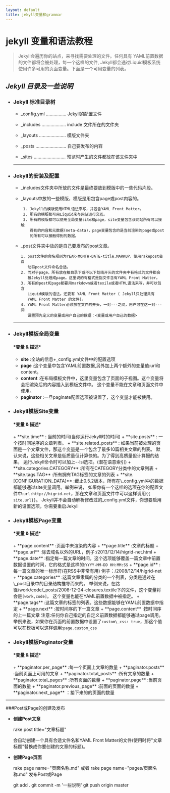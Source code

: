 ```yaml
---
layout: default
title: jekyll变量和grammar
---
```


jekyll 变量和语法教程
=====================

> Jekyll会遍历你的站点，来寻找需要处理的文件。任何具有 YAML前置数据的文件都将会被处理，每一个这样的文件, Jekyll都会通过Liquid模板系统使用许多可用的页面变量。下面是一个可用变量的列表。


*Jekyll 目录及一些说明*
----------------------


* ### Jekyll 标准目录树

     * _config.yml   ................ Jekyll的配置文件
     
     * _includes     ................... include 文件所在的文件夹
      
     * _layouts      ..................... 模版文件夹
      
     * _posts        ........................ 自己要发布的内容
      
     * _sites        ......................... 预览时产生的文件都放在该文件夹中
     
   -----------------------------
  
* ### Jekyll的安装及配置

     * _includes文件夹中所放的文件是最终要放到模版中的一些代码片段。
     
     * _layouts中放的一些模版，模版是用包含page或post内容的。 
     
            1. Jekyll的模版使用HTML语法来写，并包含YAML Front Matter。
            2. 所有的模版都可用Liquid来与网站进行交互。
            3. 所有的模版都可以使用全局变量site和page，site变量包含该网站所有可以接触
               得到的内容和元数据(meta-data)，page变量包含的是当前渲染的page或post
               的所有可以接触得到的数据。
           
     *  _post文件夹中放的是自己要发布的post文章。
     
            1. post文件的命名规则为YEAR-MONTH-DATE-title.MARKUP，使用rakepost会自
               动将post文件命名合适。
            2. 而对于page，所有放在根目录下或不以下划线开头的文件夹中有格式的文件都会
               被Jekyll处理成page。这里说的有格式是指文件含有YAML Front Matter。
            3. 所有的post和page都要用markdown或者texile或者HTML语法来写，并可以包含
               Liquid模版的语法。还要有 YAML Front Matter ( Jekyll只处理具有
               YAML Front Matter 的文件)。
            4. YAML Front Matter必须放在文件的开头，一对---之间，用户可在这一对---间
               设置预先定义的变量或用户自己的数据：<变量或用户自己的数据>

   ------------------------------


* ### Jekyll模板全局变量
  
     <h4>*变量   &   描述* </h4>

     + **site** :全站的信息+_config.yml文件中的配置选项
     + **page** :这个变量中包含YAML前置数据,另外加上两个额外的变量值:url和content。
     + **content** :在布局模板文件中，这里变量包含了页面的子视图。这个变量将会把渲染后的内容插入到模板文件中。
       这个变量不能在文章和页面文件中使用。
     + **paginator** :一旦paginate配置选项被设置了，这个变量才能被使用。

* ### Jekyll模板Site变量

     <h4>*变量	 &    描述*</h4>
     + **site.time** :	当前的时间(当你运行Jekyll时的时间)
     + **site.posts** :	一个按时间逆序的文章列表。
     + **site.related_posts** :	如果当前被处理的页面是一个文章文件，那这个变量是一个包含了最多10篇相关文章的列表。
       默认来说，这些相关文章是低质量但计算快的。为了得到高质量但计算慢的结果，
       运行Jekyll命令时可以加上--lsi选项。(潜在语意索引)
     + **site.categories.CATEGORY** :所有在CATEGORY分类中的文章列表
     + **site.tags.TAG** :所有拥有TAG标签的文章的列表
     + **site.[CONFIGURATION_DATA]** :截止0.5.2版本，所有在\_config.yml中的数据都能够通过site变量调用。举例来说，
       如果你有一个这样的选项在你的配置文件中:<code>url:http://higrid.net</code>，那在文章和页面文件中可以这样调用<code>{{ site.url}}</code>。
       Jekyll并不会自动解析修改过的_config.yml文件，你想要启用新的设置选项，你需要重启Jekyll

* ### Jekyll模板Page变量

     <h4>*变量	 &   描述*</h4>
     + **page.content** :页面中未渲染的内容
     + **page.title** :文章的标题
     + **page.url** :除去域名以外的URL，例子:/2013/12/14/higrid-net.html
     + **page.date** :指定每一篇文章的时间，这个选项能够覆盖一篇文章中前置数据设置的时间，它的格式是这样的:<code>YYYY-MM-DD HH:MM:SS</code>
     + **page.id** :每一篇文章的唯一标示符(在RSS中非常有用) 例子：/2008/12/14/higrid-net
     + **page.categories** :这篇文章隶属的分类的一个列表，分类是通过在\_post目录中的目录结构推导而来的。
     举例来说，在路径/work/code/_posts/2008-12-24-closures.textile下的文件，这个变量将会是<code>[work,code]</code>。
     这个变量也能在YAML前置数据中被指定。
     + **page.tags** :这篇文章的标签的列表。这些数据能够在YAML前置数据中指定
     + **page.next** :按时间序的下一篇文章
     + **page.content** :按时间序的上一篇文章
    注意:任何你自己指定的自定义前置数据都能够通过page调用。举例来说，如果你在页面的前置数据中设置了<code>custom\_css: true</code>，那这个值可以在模板可以这样调用:<code>page.custom_css</code>

* ### Jekyll模板Paginator变量

     <h4>*变量	 &   描述*</h4>
     + **paginator.per_page** :每一个页面上文章的数量
     + **paginator.posts** :当前页面上可用的文章
     + **paginator.total_posts** :所有文章的数量
     + **paginator.total_pages** :所有页面的数量
     + **paginator.page** :当前页面的数量
     + **paginator.previous_page** :前面的页面的数量
     + **paginator.next_page** ：接下来的的页面的数量	

 ----------------------------

###Post或Page的创建及发布

* __创建Post文章__

    rake post title="文章标题"
  
    会自动创建一个具有合适文件名和YAML Front Matter的文件(使用时将"文章标题"替换成你要创建的文章的标题)。

* __创建Page页面__

    rake page name="页面名称.md"   或者
    rake page name="pages/页面名称.md"
    发布Post或Page
    
    git add .
    git commit -m '一些说明'
    git push origin master


